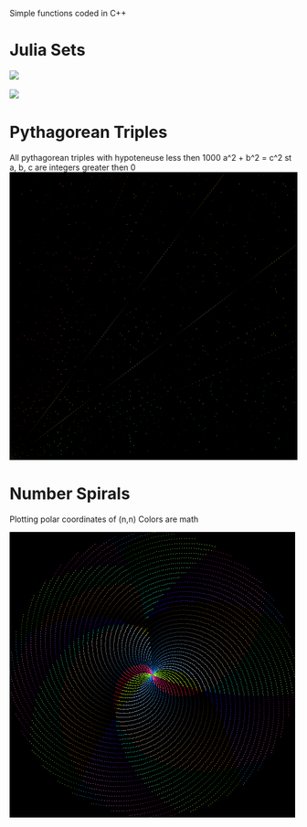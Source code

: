 Simple functions coded in C++
# Julia Sets
![](juliaEDT.gif)

![](julia000.bmp)

# Pythagorean Triples
All pythagorean triples with hypoteneuse less then 1000
  a^2 + b^2 = c^2 st a, b, c are integers greater then 0
![](Pythagorean/black.bmp)

# Number Spirals
Plotting polar coordinates of (n,n)
Colors are math

![](NumberSpiral/spiral.bmp)